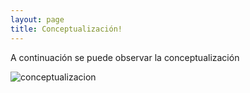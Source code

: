 ```yaml
---
layout: page
title: Conceptualización!
---
```



A continuación se puede observar la conceptualización

![conceptualizacion](https://angel-marecos.github.io/mysite/assets/img/conceptualizacion.jpg)





